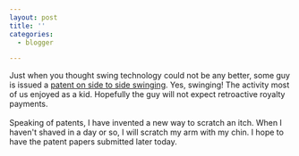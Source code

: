```yaml
---
layout: post
title: ''
categories:
  - blogger

---
```


Just when you thought swing technology could not be any better, some guy is issued a <a href="http://patft.uspto.gov/netacgi/nph-Parser?Sect1=PTO1&amp;Sect2=HITOFF&amp;d=PALL&amp;p=1&amp;u=/netahtml/srchnum.htm&amp;r=1&amp;f=G&amp;l=50&amp;s1='6,368,227'.WKU.&amp;OS=PN/6,368,227&amp;RS=PN/6,368,227">patent on side to side swinging</a>.  Yes, swinging!  The activity most of us enjoyed as a kid.  Hopefully the guy will not expect retroactive royalty payments.
<br />
<br />Speaking of patents, I have invented a new way to scratch an itch.  When I haven't shaved in a day or so, I will scratch my arm with my chin.  I hope to have the patent papers submitted later today.
